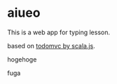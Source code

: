 aiueo
==============

This is a web app for typing lesson.

based on [todomvc by scala.js](https://github.com/lihaoyi/workbench-example-app/tree/todomvc).


hogehoge

fuga
